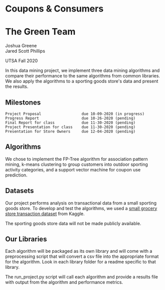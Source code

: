 # Coupons & Consumers
# The Green Team

Joshua Greene  
Jared Scott Phillips

UTSA Fall 2020

In this data mining project, we implement three data mining algorithms and compare their performance to the same algorithms from common libraries.  We also apply the algorithms to a sporting goods store's data and present the results.

## Milestones

```  
Project Proposal                  due 10-09-2020 (in progress)  
Progress Report                   due 10-26-2020 (pending)  
Final Report for class            due 11-30-2020 (pending)  
Project Presentation for class    due 11-30-2020 (pending)  
Presentation for Store Owners     due 12-04-2020 (pending)  
```

## Algorithms

We chose to implement the FP-Tree algorithm for association pattern mining, k-means clustering to group customers into outdoor sporting activity categories, and a support vector machine for coupon use prediction.

## Datasets

Our project performs analysis on transactional data from a small sporting goods store.  To develop and test the algorithms, we used a [small grocery store transaction dataset](https://www.kaggle.com/heeraldedhia/groceries-dataset) from Kaggle.  

The sporting goods store data will not be made publicly available.

## Our Libraries

Each algorithm will be packaged as its own library and will come with a preprocessing script that will convert a csv file into the appropriate format for the algorithm.  Look in each library folder for a readme specific to that library.

The run_project.py script will call each algorithm and provide a results file with output from the algorithm and performance metrics.
